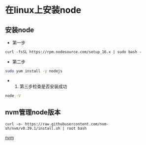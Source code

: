 # 在linux上安装node

## 安装node

- 第一步

```shell
curl -fsSL https://rpm.nodesource.com/setup_16.x | sudo bash -
```

- 第二步

```bash
sudo yum install -y nodejs
```

- 1. 第三步检查是否安装成功

```bash
node -V
```

## nvm管理node版本

```shell
curl -o- https://raw.githubusercontent.com/nvm-sh/nvm/v0.39.1/install.sh | root bash
```

[nvm](https://github.com/nvm-sh/nvm/blob/master/README.md#installing-and-updating)